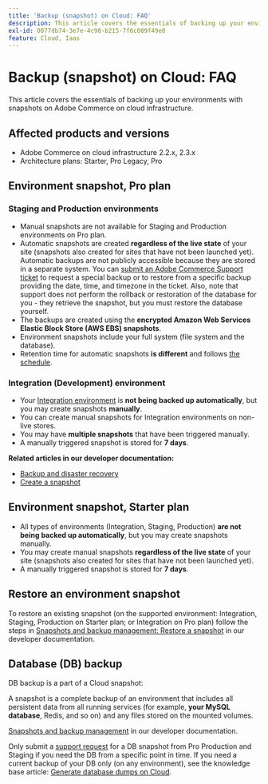 ```yaml
---
title: 'Backup (snapshot) on Cloud: FAQ'
description: This article covers the essentials of backing up your environments with snapshots on Adobe Commerce on cloud infrastructure.
exl-id: 0077db74-3e7e-4c98-b215-7f6c089f49e8
feature: Cloud, Iaas
---
```

# Backup (snapshot) on Cloud: FAQ

This article covers the essentials of backing up your environments with snapshots on Adobe Commerce on cloud infrastructure.

## Affected products and versions

* Adobe Commerce on cloud infrastructure 2.2.x, 2.3.x
* Architecture plans:  Starter, Pro Legacy, Pro

## Environment snapshot, Pro plan

### Staging and Production environments

* Manual snapshots are not available for Staging and Production environments on Pro plan.
* Automatic snapshots are created **regardless of the live state** of your site (snapshots also created for sites that have not been launched yet). Automatic backups are not publicly accessible because they are stored in a separate system. You can [submit an Adobe Commerce Support ticket](https://experienceleague.adobe.com/docs/commerce-knowledge-base/kb/help-center-guide/magento-help-center-user-guide.html#submit-ticket) to request a special backup or to restore from a specific backup providing the date, time, and timezone in the ticket. Also, note that support does not perform the rollback or restoration of the database for you - they retrieve the snapshot, but you must restore the database yourself.
* The backups are created using the **encrypted Amazon Web Services Elastic Block Store (AWS EBS) snapshots**.
* Environment snapshots include your full system (file system and the database).
* Retention time for automatic snapshots **is different** and follows [the schedule](https://experienceleague.adobe.com/docs/commerce-cloud-service/user-guide/architecture/pro-architecture.html?lang=en#backup-and-disaster-recovery).

### Integration (Development) environment

* Your [Integration environment](/help/announcements/adobe-commerce-announcements/integration-environment-enhancement-request-pro-and-starter.md) is **not being backed up automatically**, but you may create snapshots **manually**.
* You can create manual snapshots for Integration environments on non-live stores.
* You may have **multiple snapshots** that have been triggered manually.
* A manually triggered snapshot is stored for **7 days**.

 **Related articles in our developer documentation:**

* [Backup and disaster recovery](https://experienceleague.adobe.com/docs/commerce-cloud-service/user-guide/architecture/pro-architecture.html#backup-and-disaster-recovery)
* [Create a snapshot](https://experienceleague.adobe.com/docs/commerce-cloud-service/user-guide/develop/storage/snapshots.html)

## Environment snapshot, Starter plan

* All types of environments (Integration, Staging, Production) **are not being backed up automatically**, but you may create snapshots manually.
* You may create manual snapshots **regardless of the live state** of your site (snapshots also created for sites that have not been launched yet).
* A manually triggered snapshot is stored for **7 days**.

## Restore an environment snapshot

To restore an existing snapshot (on the supported environment: Integration, Staging, Production on Starter plan; or Integration on Pro plan) follow the steps in [Snapshots and backup management: Restore a snapshot](https://devdocs.magento.com/cloud/project/project-webint-snap.html#restore-snapshot) in our developer documentation.

## Database (DB) backup

DB backup is a part of a Cloud snapshot:

>
A snapshot is a complete backup of an environment that includes all persistent data from all running services (for example, **your MySQL database**, Redis, and so on) and any files stored on the mounted volumes.

[Snapshots and backup management](https://experienceleague.adobe.com/docs/commerce-cloud-service/user-guide/develop/storage/snapshots.html) in our developer documentation.

Only submit a [support request](https://experienceleague.adobe.com/docs/commerce-knowledge-base/kb/help-center-guide/magento-help-center-user-guide.html?lang=en#submit-ticket) for a DB snapshot from Pro Production and Staging if you need the DB from a specific point in time. If you need a current backup of your DB only (on any environment), see the knowledge base article: [Generate database dumps on Cloud](/help/how-to/general/create-database-dump-on-cloud.md).
